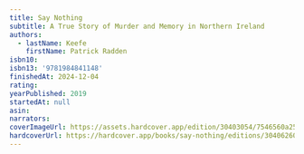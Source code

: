 ```yaml
---
title: Say Nothing
subtitle: A True Story of Murder and Memory in Northern Ireland
authors:
  - lastName: Keefe
    firstName: Patrick Radden
isbn10:
isbn13: '9781984841148'
finishedAt: 2024-12-04
rating:
yearPublished: 2019
startedAt: null
asin:
narrators:
coverImageUrl: https://assets.hardcover.app/edition/30403054/7546560a25af33cdcfc85c25f03c57b78ca9f4ac.jpeg
hardcoverUrl: https://hardcover.app/books/say-nothing/editions/30406260
---
```

